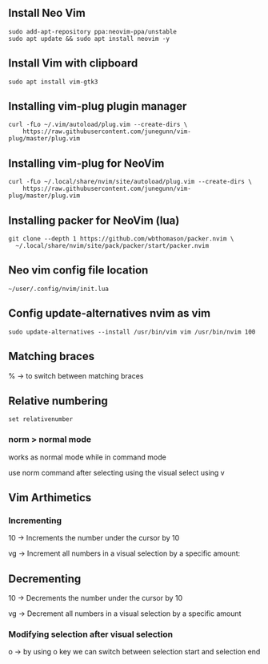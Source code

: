 ## Install Neo Vim
```
sudo add-apt-repository ppa:neovim-ppa/unstable
sudo apt update && sudo apt install neovim -y
```


## Install Vim with clipboard
```
sudo apt install vim-gtk3
```

## Installing vim-plug plugin manager
```
curl -fLo ~/.vim/autoload/plug.vim --create-dirs \
    https://raw.githubusercontent.com/junegunn/vim-plug/master/plug.vim
```

## Installing vim-plug for NeoVim
```
curl -fLo ~/.local/share/nvim/site/autoload/plug.vim --create-dirs \
    https://raw.githubusercontent.com/junegunn/vim-plug/master/plug.vim
```

## Installing packer for NeoVim (lua)
```
git clone --depth 1 https://github.com/wbthomason/packer.nvim \
  ~/.local/share/nvim/site/pack/packer/start/packer.nvim
```

## Neo vim config file location
```
~/user/.config/nvim/init.lua
```

## Config update-alternatives nvim as vim
```
sudo update-alternatives --install /usr/bin/vim vim /usr/bin/nvim 100
```

## Matching braces

% -> to switch between matching braces

## Relative numbering

```
set relativenumber
```

### norm > normal mode

works as normal mode while in command mode

use norm command after selecting using the visual select using v 


## Vim Arthimetics

### Incrementing

10 <C-a>  ->  Increments the number under the cursor by 10

vg <C-a> -> Increment all numbers in a visual selection by a specific amount:

## Decrementing

10 <C-x> ->  Decrements the number under the cursor by 10

vg <C-x> ->  Decrement all numbers in a visual selection by a specific amount


### Modifying selection after visual selection

o -> by using o key we can switch between selection start and selection end



